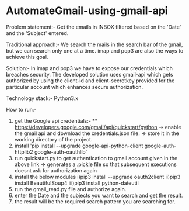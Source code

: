 # AutomateGmail-using-gmail-api
Problem statement:-
  Get the emails in INBOX filtered based on the 'Date' and the 'Subject'  entered.
  
Traditional approach:-
  We search the mails in the search bar of the gmail, but we can  search only one at a time.
  imap and pop3 are also the ways to achieve this goal.
  
Solution:-
  In imap and pop3 we have to expose our credentials which breaches security.
  The developed solution uses gmail-api which gets authorized by using the client-id and client-secretkey provided for the particular
  account which enhances secure authorization.
  
Technology stack:-
  Python3.x
 
How to run:-
1. get the Google api credentials:-
	** https://developers.google.com/gmail/api/quickstart/python
		-> enable the gmail api and download the credentials.json file.
		-> store it in the working directory of the project.
2. install 'pip install --upgrade google-api-python-client google-auth-httplib2 google-auth-oauthlib'
3. run quickstart.py to get authentication to gmail account given in the above link
	-> generates a .pickle file so that subsequent executions doesnt ask for authorization again
4. install the below modules
      i)pip3 install --upgrade oauth2client
      ii)pip3 install BeautifulSoup4
      iii)pip3 install python-dateutil
5. run the gmail_read.py file and authorize again.
6. enter the Date and the subjects you want to search and get the result.
7. the result will be the required search pattern you are searching for.
